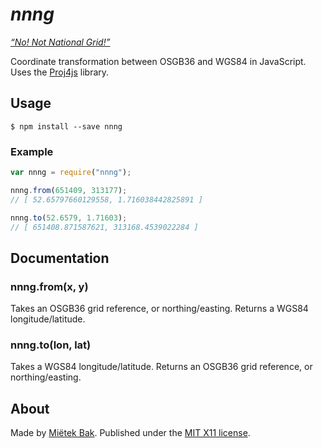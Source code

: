 _nnng_
======

_[“No! Not National Grid!”](http://www.ordnancesurvey.co.uk/docs/support/guide-coordinate-systems-great-britain.pdf)_

Coordinate transformation between OSGB36 and WGS84 in JavaScript.  Uses the [Proj4js](http://proj4js.org/) library.


Usage
-----

```
$ npm install --save nnng
```


### Example

```js
var nnng = require("nnng");

nnng.from(651409, 313177);
// [ 52.65797660129558, 1.716038442825891 ]

nnng.to(52.6579, 1.71603);
// [ 651408.871587621, 313168.4539022284 ]
```


Documentation
-------------

### nnng.from(x, y)

Takes an OSGB36 grid reference, or northing/easting.  Returns a WGS84 longitude/latitude.


### nnng.to(lon, lat)

Takes a WGS84 longitude/latitude.  Returns an OSGB36 grid reference, or northing/easting.


About
-----

Made by [Miëtek Bak](https://mietek.io/).  Published under the [MIT X11 license](LICENSE.md).
